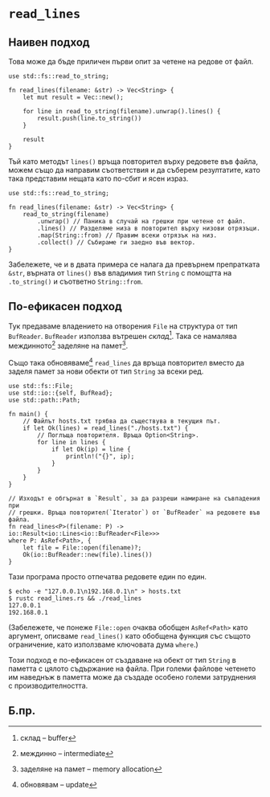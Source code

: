 # `read_lines`

## Наивен подход

Това може да бъде приличен първи опит за четене на редове от файл.

```rust,norun
use std::fs::read_to_string;

fn read_lines(filename: &str) -> Vec<String> {
    let mut result = Vec::new();

    for line in read_to_string(filename).unwrap().lines() {
        result.push(line.to_string())
    }

    result
}
```

Тъй като методът `lines()` връща повторител върху редовете във файла, можем
също да направим съответствия и да съберем резултатите, като така представим
нещата като по-сбит и ясен израз.

```rust,norun
use std::fs::read_to_string;

fn read_lines(filename: &str) -> Vec<String> {
    read_to_string(filename) 
        .unwrap() // Паника в случай на грешки при четене от файл.
        .lines() // Разделяме низа в повторител върху низови отрязъци.
        .map(String::from) // Правим всеки отрязък на низ.
        .collect() // Събираме ги заедно във вектор.
}
```

Забележете, че и в двата примера се налага да превърнем препратката `&str`,
върната от `lines()` във владимия тип `String` с помощтта на `.to_string()` и
съответно `String::from`.

## По-ефикасен подход

Тук предаваме владението на отворения `File` на структура от тип `BufReader`.
`BufReader` използва вътрешен _склад_[^buffer]. Така се намалява
междинното[^intermediate] заделяне на памет[^allocations].

Също така обновяваме[^update] `read_lines` да връща повторител вместо да заделя
памет за нови обекти от тип `String` за всеки ред.

```rust,no_run
use std::fs::File;
use std::io::{self, BufRead};
use std::path::Path;

fn main() {
    // Файлът hosts.txt трябва да съществува в текущия път.
    if let Ok(lines) = read_lines("./hosts.txt") {
        // Поглъща повторителя. Връща Option<String>.
        for line in lines {
            if let Ok(ip) = line {
                println!("{}", ip);
            }
        }
    }
}

// Изходът е обгърнат в `Result`, за да разреши намиране на съвпадения при
// грешки. Връща повторител(`Iterator`) от `BufReader` на редовете във файла.
fn read_lines<P>(filename: P) -> io::Result<io::Lines<io::BufReader<File>>>
where P: AsRef<Path>, {
    let file = File::open(filename)?;
    Ok(io::BufReader::new(file).lines())
}
```

Тази програма просто отпечатва редовете един по един.
```shell
$ echo -e "127.0.0.1\n192.168.0.1\n" > hosts.txt
$ rustc read_lines.rs && ./read_lines
127.0.0.1
192.168.0.1
```

(Забележете, че понеже `File::open` очаква обобщен `AsRef<Path>` като аргумент,
описваме `read_lines()` като обобщена функция със същото ограничение, като
използваме ключовата дума `where`.)

Този подход е по-ефикасен от създаване на обект от тип `String` в паметта с
цялото съдържание на файла. При големи файлове четенето им наведнъж в паметта
може да създаде особено големи затруднения с производителността.

## Б.пр.

[^buffer]: склад – buffer

[^intermediate]: междинно – intermediate

[^allocations]: заделяне на памет – memory allocation

[^update]: обновявам – update
